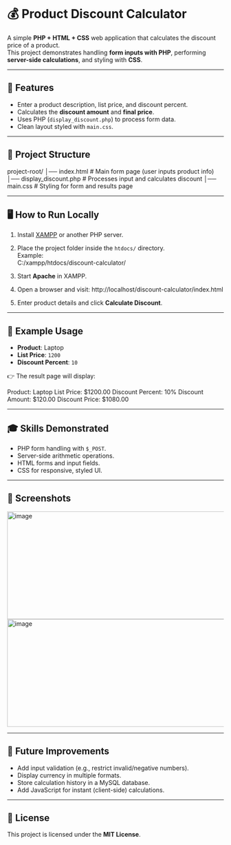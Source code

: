 # 💰 Product Discount Calculator

A simple **PHP + HTML + CSS** web application that calculates the discount price of a product.  
This project demonstrates handling **form inputs with PHP**, performing **server-side calculations**, and styling with **CSS**.

---

## 🚀 Features
- Enter a product description, list price, and discount percent.
- Calculates the **discount amount** and **final price**.
- Uses PHP (`display_discount.php`) to process form data.
- Clean layout styled with `main.css`.

---

## 📂 Project Structure

project-root/
│── index.html # Main form page (user inputs product info)
│── display_discount.php # Processes input and calculates discount
│── main.css # Styling for form and results page

---

## 🖥️ How to Run Locally
1. Install [XAMPP](https://www.apachefriends.org/) or another PHP server.
2. Place the project folder inside the `htdocs/` directory.  
   Example:  
C:/xampp/htdocs/discount-calculator/

3. Start **Apache** in XAMPP.
4. Open a browser and visit: http://localhost/discount-calculator/index.html
5. Enter product details and click **Calculate Discount**.

---

## 📝 Example Usage
- **Product**: Laptop  
- **List Price**: `1200`  
- **Discount Percent**: `10`  

👉 The result page will display:

Product: Laptop
List Price: $1200.00
Discount Percent: 10%
Discount Amount: $120.00
Discount Price: $1080.00


---

## 🎓 Skills Demonstrated
- PHP form handling with `$_POST`.
- Server-side arithmetic operations.
- HTML forms and input fields.
- CSS for responsive, styled UI.

---

## 📸 Screenshots 
<img width="689" height="250" alt="image" src="https://github.com/user-attachments/assets/91996b4d-6795-4a08-96d8-090cd8ddcc38" />

<img width="689" height="250" alt="image" src="https://github.com/user-attachments/assets/b5e22190-ac74-4f7b-b165-d63799094597" />

---

## 🔮 Future Improvements
- Add input validation (e.g., restrict invalid/negative numbers).
- Display currency in multiple formats.
- Store calculation history in a MySQL database.
- Add JavaScript for instant (client-side) calculations.

---

## 📜 License
This project is licensed under the **MIT License**.


